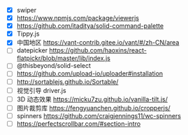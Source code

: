 -   [x] swiper
-   [x] https://www.npmjs.com/package/viewerjs
-   [x] https://github.com/itaditya/solid-command-palette
-   [x] Tippy.js
-   [x] 中国地区 https://vant-contrib.gitee.io/vant/#/zh-CN/area
-   [ ] datepicker https://github.com/haoxins/react-flatpickr/blob/master/lib/index.js
-   [ ] @thisbeyond/solid-select
-   [ ] https://github.com/upload-io/uploader#installation
-   [ ] http://sortablejs.github.io/Sortable/
-   [ ] 视觉引导 driver.js
-   [ ] 3D 动态效果 https://micku7zu.github.io/vanilla-tilt.js/
-   [ ] 图片裁剪库 https://fengyuanchen.github.io/cropperjs/
-   [ ] spinners https://github.com/craigjennings11/wc-spinners
-   [ ] https://perfectscrollbar.com/#section-intro
